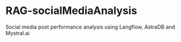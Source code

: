 # RAG-socialMediaAnalysis
Social media post performance analysis using Langflow, AstraDB and Mystral.ai
